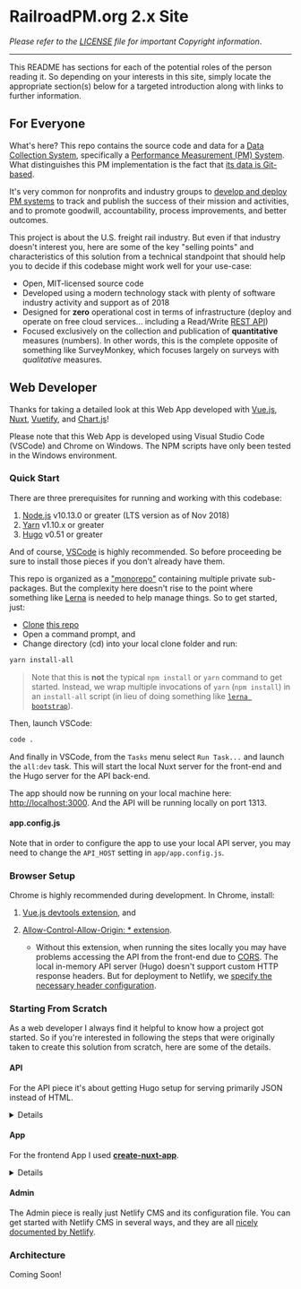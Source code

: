 # RailroadPM.org 2.x Site

_Please refer to the [LICENSE](LICENSE) file for important Copyright information_.

<hr>

This README has sections for each of the potential roles of the person reading it. So depending on your interests in this site, simply locate the appropriate section(s) below for a targeted introduction along with links to further information.

## For Everyone

What's here? This repo contains the source code and data for a [Data Collection System](https://en.wikipedia.org/wiki/Data_collection_system), specifically a [Performance Measurement (PM) System](https://en.wikipedia.org/wiki/Data_collection_system#Types). What distinguishes this PM implementation is the fact that [its data is Git-based](https://headlesscms.org/about/).

It's very common for nonprofits and industry groups to [develop and deploy PM systems](https://en.wikipedia.org/wiki/Performance_measurement#In_the_nonprofit_and_voluntary_sector) to track and publish the success of their mission and activities, and to promote goodwill, accountability, process improvements, and better outcomes.

This project is about the U.S. freight rail industry. But even if that industry doesn't interest you, here are some of the key "selling points" and characteristics of this solution from a technical standpoint that should help you to decide if this codebase might work well for your use-case:

- Open, MIT-licensed source code
- Developed using a modern technology stack with plenty of software industry activity and support as of 2018
- Designed for **zero** operational cost in terms of infrastructure (deploy and operate on free cloud services... including a Read/Write [REST API](https://en.wikipedia.org/wiki/Representational_state_transfer#Applied_to_Web_services))
- Focused exclusively on the collection and publication of **quantitative** measures (numbers). In other words, this is the complete opposite of something like SurveyMonkey, which focuses largely on surveys with _qualitative_ measures.

## Web Developer

Thanks for taking a detailed look at this Web App developed with [Vue.js](https://vuejs.org/), [Nuxt](https://nuxtjs.org/), [Vuetify](https://vuetifyjs.com/en/), and [Chart.js](http://www.chartjs.org/)!

Please note that this Web App is developed using Visual Studio Code (VSCode) and Chrome on Windows. The NPM scripts have only been tested in the Windows environment.

### Quick Start

There are three prerequisites for running and working with this codebase:

1. [Node.js](https://nodejs.org/en/download/) v10.13.0 or greater (LTS version as of Nov 2018)
1. [Yarn](https://yarnpkg.com/en/docs/install) v1.10.x or greater
1. [Hugo](https://gohugo.io/getting-started/installing/) v0.51 or greater

And of course, [VSCode](https://code.visualstudio.com/download) is highly recommended. So before proceeding be sure to install those pieces if you don't already have them.

This repo is organized as a ["monorepo"](https://github.com/babel/babel/blob/master/doc/design/monorepo.md) containing multiple private sub-packages. But the complexity here doesn't rise to the point where something like [Lerna](https://github.com/lerna/lerna) is needed to help manage things. So to get started, just:

- [Clone](https://github.com/slathrop/git-scripts-win/blob/master/README.md) [this repo](https://github.com/railroadpm/site)
- Open a command prompt, and
- Change directory (cd) into your local clone folder and run:

```bash
yarn install-all
```

> Note that this is **not** the typical `npm install` or `yarn` command to get started. Instead, we wrap multiple invocations of `yarn` (`npm install`) in an `install-all` script (in lieu of doing something like [`lerna bootstrap`](https://github.com/lerna/lerna/tree/master/commands/bootstrap#readme)).

Then, launch VSCode:

```bash
code .
```

And finally in VSCode, from the `Tasks` menu select `Run Task...` and launch the `all:dev` task. This will start the local Nuxt server for the front-end and the Hugo server for the API back-end.

The app should now be running on your local machine here: [http://localhost:3000](http://localhost:3000). And the API will be running locally on port 1313.

#### app.config.js

Note that in order to configure the app to use your local API server, you may need to change the `API_HOST` setting in `app/app.config.js`.

### Browser Setup

Chrome is highly recommended during development. In Chrome, install:

1.  [Vue.js devtools extension](https://chrome.google.com/webstore/detail/vuejs-devtools/nhdogjmejiglipccpnnnanhbledajbpd?hl=en), and
1.  [Allow-Control-Allow-Origin: \* extension](https://chrome.google.com/webstore/detail/allow-control-allow-origi/nlfbmbojpeacfghkpbjhddihlkkiljbi?hl=en).

    - Without this extension, when running the sites locally you may have problems accessing the API from the front-end due to [CORS](https://en.wikipedia.org/wiki/Cross-origin_resource_sharing). The local in-memory API server (Hugo) doesn't support custom HTTP response headers. But for deployment to Netlify, we [specify the necessary header configuration](https://github.com/railroadpm/site/blob/master/api/static/_headers).

### Starting From Scratch

As a web developer I always find it helpful to know how a project got started. So if you're interested in following the steps that were originally taken to create this solution from scratch, here are some of the details.

#### API

For the API piece it's about getting Hugo setup for serving primarily JSON instead of HTML.

<details><summary>Details</summary>

- From the root folder, I ran `hugo new site api`, which created the `api` subfolder
- In the `api` folder
  - Cleaned a bit, removing Hugo stuff we won't need: `archetypes`, `themes`, etc.
  - Tweaked Hugo's `config.toml` to eliminate RSS and sitemap stuff
  - Ran `npm init -y` to create an initial `package.json` so we can use NPM Scripts to control how Hugo does things
  - NPM Scripts configured to support commands:
    - `npm run dev` or `yarn dev` to run a local Hugo development server with live reload
    - `npm run build` or `yarn build` to do a quick, incremental build to `./dist`
    - `npm run build-full` or `yarn build-full` to do a full build, cleaning the `./dist` folder
- Logged-in to [app.netlify.com](https://app.netlify.com) with my GitHub credentials and clicked "New site from Git"
  - Under "Continuous Deployment" selected GitHub and then clicked "Authorize netlify"
  - Under "Create a new site" selected this repo
  - Configured `master` branch to deploy, set "Build command" to `cd api && npm install && npm run build` and "Publish directory" to `api/dist`
  - Clicked "Deploy site"
  - Configured subdomain so that the site is hosted under Netlify at: https://api.rrpm.run/
  - Please see NOTE in [`netlify.toml`](https://github.com/railroadpm/site/blob/2785ba895fb1abd5afa4276b00eba55146bf8752/netlify.toml#L1) config file RE: setup as it is unique to this monorepo approach

</details>

#### App

For the frontend App I used [**create-nuxt-app**](https://github.com/nuxt-community/create-nuxt-app).

<details><summary>Details</summary>

- From this project's root folder, I ran `yarn create nuxt-app app` and entered/selected the following options
  - Project name: `aar-rpm-app`
  - Project description: RPM App
  - Use a custom server framework: none
  - Use a custom UI framework: vuetify
  - Choose rendering mode: Single Page App
  - Use axios module: yes
  - Use eslint: yes
  - Choose a package manager: npm
- `create-nuxt-app` initializes git in the `app` folder created. We don't need separate git tracking for this subfolder, so
  - Changed directory into _app_: `cd app`
  - Removed `.git` folder: `rd /s /q .git` (on Windows)
- `create-nuxt-app` had some outdated dependencies listed in the generated `package.json`, so updated to
  - `"nuxt": "^1.4.1"`
  - `"vuetify": "^1.0.19"`
  - `"@nuxtjs/axios": "^5.3.1"`
- Ran `npm install`
- Changed the default app component style from `dark` to `light` in `app\layouts\default.vue` and the default progress bar color in `app\nuxt.config.js`
- Logged-in to [app.netlify.com](https://app.netlify.com) with my GitHub credentials and clicked "New site from Git"
  - Under "Continuous Deployment" selected GitHub and then clicked "Authorize netlify"
  - Under "Create a new site" selected this repo
  - Configured `master` branch to deploy, set "Build command" to `cd app && npm install && npm run generate` and "Publish directory" to `app/dist`
  - Clicked "Deploy site"
  - Configured subdomain so that site is hosted under Netlify at: https://app.rrpm.run/

</details>

#### Admin

The Admin piece is really just Netlify CMS and its configuration file. You can get started with Netlify CMS in several ways, and they are all [nicely documented by Netlify](https://www.netlifycms.org/docs/start-with-a-template/).

### Architecture

Coming Soon!
